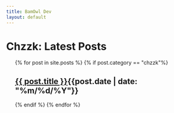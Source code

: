 ```yaml
---
title: BamOwl Dev
layout: default
---
```


<h1>Chzzk: Latest Posts</h1>

<ul style="list-style:none;">
  {% for post in site.posts %}
  {% if post.category == "chzzk"%}
  <li>
      <h2><a href="{{ post.url }}">{{ post.title }}</a><span class="date">{{post.date |  date: "%m/%d/%Y"}}</span></h2>      
  </li>
  {% endif %}
  {% endfor %}
</ul>